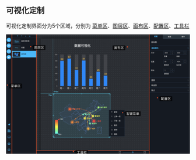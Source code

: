 ## 可视化定制

可视化定制界面分为5个区域，分别为 [菜单区](./Section-Menu.md)、[图层区](./Section-Layer.md)、[画布区](./Section-Paint.md)、[配置区](./Section-Config.md)、[工具栏](./Section-Tool.md)

![design](../source/images/ch-03/design.png)